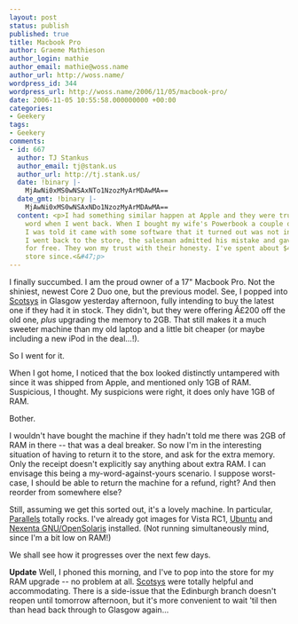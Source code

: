 ```yaml
---
layout: post
status: publish
published: true
title: Macbook Pro
author: Graeme Mathieson
author_login: mathie
author_email: mathie@woss.name
author_url: http://woss.name/
wordpress_id: 344
wordpress_url: http://woss.name/2006/11/05/macbook-pro/
date: 2006-11-05 10:55:58.000000000 +00:00
categories:
- Geekery
tags:
- Geekery
comments:
- id: 667
  author: TJ Stankus
  author_email: tj@stank.us
  author_url: http://tj.stank.us/
  date: !binary |-
    MjAwNi0xMS0wNSAxNTo1NzozMyArMDAwMA==
  date_gmt: !binary |-
    MjAwNi0xMS0wNSAxNDo1NzozMyArMDAwMA==
  content: <p>I had something similar happen at Apple and they were true to their
    word when I went back. When I bought my wife's Powerbook a couple of years ago,
    I was told it came with some software that it turned out was not included. When
    I went back to the store, the salesman admitted his mistake and gave me the software
    for free. They won my trust with their honesty. I've spent about $4000 at that
    store since.<&#47;p>
---
```

I finally succumbed.  I am the proud owner of a 17" Macbook Pro.  Not the shiniest, newest Core 2 Duo one, but the previous model.  See, I popped into [Scotsys](http:&#47;&#47;www.scotsys.co.uk&#47;) in Glasgow yesterday afternoon, fully intending to buy the latest one if they had it in stock.  They didn't, but they were offering &Acirc;&pound;200 off the old one, *plus* upgrading the memory to 2GB.  That still makes it a much sweeter machine than my old laptop and a little bit cheaper (or maybe including a new iPod in the deal...!).

So I went for it.

When I got home, I noticed that the box looked distinctly untampered with since it was shipped from Apple, and mentioned only 1GB of RAM.  Suspicious, I thought.  My suspicions were right, it does only have 1GB of RAM.

Bother.

I wouldn't have bought the machine if they hadn't told me there was 2GB of RAM in there -- that was a deal breaker.  So now I'm in the interesting situation of having to return it to the store, and ask for the extra memory.  Only the receipt doesn't explicitly say anything about extra RAM.  I can envisage this being a my-word-against-yours scenario.  I suppose worst-case, I should be able to return the machine for a refund, right?  And then reorder from somewhere else?

Still, assuming we get this sorted out, it's a lovely machine.  In particular, [Parallels](http:&#47;&#47;www.parallels.com&#47;en&#47;products&#47;desktop&#47;) totally rocks.  I've already got images for Vista RC1, [Ubuntu](http:&#47;&#47;www.ubuntu.com&#47;) and [Nexenta GNU&#47;OpenSolaris](http:&#47;&#47;www.gnusolaris.org&#47;) installed.  (Not running simultaneously mind, since I'm a bit low on RAM!)

We shall see how it progresses over the next few days.

**Update** Well, I phoned this morning, and I've to pop into the store for my RAM upgrade -- no problem at all.  [Scotsys](http:&#47;&#47;www.scotsys.co.uk&#47;) were totally helpful and accommodating.  There is a side-issue that the Edinburgh branch doesn't reopen until tomorrow afternoon, but it's more convenient to wait 'til then than head back through to Glasgow again...
